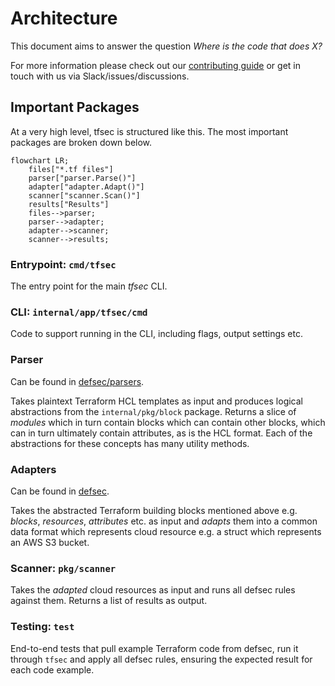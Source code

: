 # Architecture

This document aims to answer the question _Where is the code that does X?_

For more information please check out our [contributing guide](CONTRIBUTING.md) or get in touch with us via Slack/issues/discussions.

## Important Packages

At a very high level, tfsec is structured like this. The most important packages are broken down below.

```mermaid
flowchart LR;
    files["*.tf files"]
    parser["parser.Parse()"]
    adapter["adapter.Adapt()"]
    scanner["scanner.Scan()"]
    results["Results"]
    files-->parser;
    parser-->adapter;
    adapter-->scanner;
    scanner-->results;
```

### Entrypoint: `cmd/tfsec`

The entry point for the main _tfsec_ CLI.

### CLI: `internal/app/tfsec/cmd`

Code to support running in the CLI, including flags, output settings etc.

### Parser

Can be found in [defsec/parsers](https://github.com/khulnasoft-lab/defsec/parsers).

Takes plaintext Terraform HCL templates as input and produces logical abstractions from the `internal/pkg/block` package. Returns a slice of _modules_ which in turn contain blocks which can contain other blocks, which can in turn ultimately contain attributes, as is the HCL format. Each of the abstractions for these concepts has many utility methods.

### Adapters

Can be found in [defsec](https://github.com/khulnasoft-lab/defsec/adapters/terraform).

Takes the abstracted Terraform building blocks mentioned above e.g. _blocks_, _resources_, _attributes_ etc. as input and _adapts_ them into a common data format which represents cloud resource e.g. a struct which represents an AWS S3 bucket.

### Scanner: `pkg/scanner`

Takes the _adapted_ cloud resources as input and runs all defsec rules against them. Returns a list of results as output.

### Testing: `test`

End-to-end tests that pull example Terraform code from defsec, run it through `tfsec` and apply all defsec rules, ensuring the expected result for each code example.
